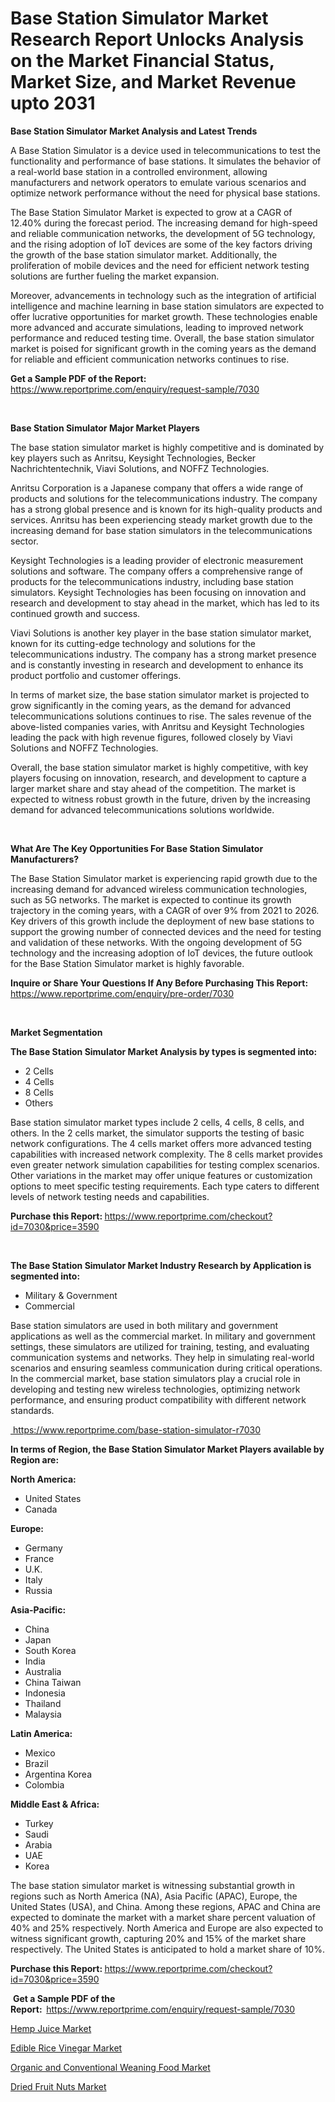 <p><h1>Base Station Simulator Market Research Report Unlocks Analysis on the Market Financial Status, Market Size, and Market Revenue upto 2031</h1></p><p><strong>Base Station Simulator Market Analysis and Latest Trends</strong></p>
<p><p>A Base Station Simulator is a device used in telecommunications to test the functionality and performance of base stations. It simulates the behavior of a real-world base station in a controlled environment, allowing manufacturers and network operators to emulate various scenarios and optimize network performance without the need for physical base stations.</p><p>The Base Station Simulator Market is expected to grow at a CAGR of 12.40% during the forecast period. The increasing demand for high-speed and reliable communication networks, the development of 5G technology, and the rising adoption of IoT devices are some of the key factors driving the growth of the base station simulator market. Additionally, the proliferation of mobile devices and the need for efficient network testing solutions are further fueling the market expansion.</p><p>Moreover, advancements in technology such as the integration of artificial intelligence and machine learning in base station simulators are expected to offer lucrative opportunities for market growth. These technologies enable more advanced and accurate simulations, leading to improved network performance and reduced testing time. Overall, the base station simulator market is poised for significant growth in the coming years as the demand for reliable and efficient communication networks continues to rise.</p></p>
<p><strong>Get a Sample PDF of the Report:&nbsp;</strong> <a href="https://www.reportprime.com/enquiry/request-sample/7030">https://www.reportprime.com/enquiry/request-sample/7030</a></p>
<p>&nbsp;</p>
<p><strong>Base Station Simulator Major Market Players</strong></p>
<p><p>The base station simulator market is highly competitive and is dominated by key players such as Anritsu, Keysight Technologies, Becker Nachrichtentechnik, Viavi Solutions, and NOFFZ Technologies. </p><p>Anritsu Corporation is a Japanese company that offers a wide range of products and solutions for the telecommunications industry. The company has a strong global presence and is known for its high-quality products and services. Anritsu has been experiencing steady market growth due to the increasing demand for base station simulators in the telecommunications sector.</p><p>Keysight Technologies is a leading provider of electronic measurement solutions and software. The company offers a comprehensive range of products for the telecommunications industry, including base station simulators. Keysight Technologies has been focusing on innovation and research and development to stay ahead in the market, which has led to its continued growth and success.</p><p>Viavi Solutions is another key player in the base station simulator market, known for its cutting-edge technology and solutions for the telecommunications industry. The company has a strong market presence and is constantly investing in research and development to enhance its product portfolio and customer offerings.</p><p>In terms of market size, the base station simulator market is projected to grow significantly in the coming years, as the demand for advanced telecommunications solutions continues to rise. The sales revenue of the above-listed companies varies, with Anritsu and Keysight Technologies leading the pack with high revenue figures, followed closely by Viavi Solutions and NOFFZ Technologies.</p><p>Overall, the base station simulator market is highly competitive, with key players focusing on innovation, research, and development to capture a larger market share and stay ahead of the competition. The market is expected to witness robust growth in the future, driven by the increasing demand for advanced telecommunications solutions worldwide.</p></p>
<p>&nbsp;</p>
<p><strong>What Are The Key Opportunities For Base Station Simulator Manufacturers?</strong></p>
<p><p>The Base Station Simulator market is experiencing rapid growth due to the increasing demand for advanced wireless communication technologies, such as 5G networks. The market is expected to continue its growth trajectory in the coming years, with a CAGR of over 9% from 2021 to 2026. Key drivers of this growth include the deployment of new base stations to support the growing number of connected devices and the need for testing and validation of these networks. With the ongoing development of 5G technology and the increasing adoption of IoT devices, the future outlook for the Base Station Simulator market is highly favorable.</p></p>
<p><strong>Inquire or Share Your Questions If Any Before Purchasing This Report:</strong> <a href="https://www.reportprime.com/enquiry/pre-order/7030">https://www.reportprime.com/enquiry/pre-order/7030</a></p>
<p>&nbsp;</p>
<p><strong>Market Segmentation</strong></p>
<p><strong>The Base Station Simulator Market Analysis by types is segmented into:</strong></p>
<p><ul><li>2 Cells</li><li>4 Cells</li><li>8 Cells</li><li>Others</li></ul></p>
<p><p>Base station simulator market types include 2 cells, 4 cells, 8 cells, and others. In the 2 cells market, the simulator supports the testing of basic network configurations. The 4 cells market offers more advanced testing capabilities with increased network complexity. The 8 cells market provides even greater network simulation capabilities for testing complex scenarios. Other variations in the market may offer unique features or customization options to meet specific testing requirements. Each type caters to different levels of network testing needs and capabilities.</p></p>
<p><strong>Purchase this Report:&nbsp;</strong><a href="https://www.reportprime.com/checkout?id=7030&price=3590">https://www.reportprime.com/checkout?id=7030&price=3590</a></p>
<p>&nbsp;</p>
<p><strong>The Base Station Simulator Market Industry Research by Application is segmented into:</strong></p>
<p><ul><li>Military & Government</li><li>Commercial</li></ul></p>
<p><p>Base station simulators are used in both military and government applications as well as the commercial market. In military and government settings, these simulators are utilized for training, testing, and evaluating communication systems and networks. They help in simulating real-world scenarios and ensuring seamless communication during critical operations. In the commercial market, base station simulators play a crucial role in developing and testing new wireless technologies, optimizing network performance, and ensuring product compatibility with different network standards.</p></p>
<p><a href="https://www.reportprime.com/base-station-simulator-r7030">&nbsp;https://www.reportprime.com/base-station-simulator-r7030</a></p>
<p><strong>In terms of Region, the Base Station Simulator Market Players available by Region are:</strong></p>
<p>
    <p> <strong> North America: </strong>
        <ul>
            <li>United States</li>
            <li>Canada</li>
        </ul>
        </p> 
    <p> <strong> Europe: </strong>
        <ul>
            <li>Germany</li>
            <li>France</li>
            <li>U.K.</li>
            <li>Italy</li>
            <li>Russia</li>
        </ul>
        </p> 
    <p> <strong> Asia-Pacific: </strong>
        <ul>
            <li>China</li>
            <li>Japan</li>
            <li>South Korea</li>
            <li>India</li>
            <li>Australia</li>
            <li>China Taiwan</li>
            <li>Indonesia</li>
            <li>Thailand</li>
            <li>Malaysia</li>
        </ul>
        </p> 
    <p> <strong> Latin America: </strong>
        <ul>
            <li>Mexico</li>
            <li>Brazil</li>
            <li>Argentina Korea</li>
            <li>Colombia</li>
        </ul>
        </p> 
    <p> <strong> Middle East & Africa: </strong>
        <ul>
            <li>Turkey</li>
            <li>Saudi</li>
            <li>Arabia</li>
            <li>UAE</li>
            <li>Korea</li>
        </ul>
    </p>
    </p>
<p><p>The base station simulator market is witnessing substantial growth in regions such as North America (NA), Asia Pacific (APAC), Europe, the United States (USA), and China. Among these regions, APAC and China are expected to dominate the market with a market share percent valuation of 40% and 25% respectively. North America and Europe are also expected to witness significant growth, capturing 20% and 15% of the market share respectively. The United States is anticipated to hold a market share of 10%.</p></p>
<p><strong>Purchase this Report: </strong><a href="https://www.reportprime.com/checkout?id=7030&price=3590">https://www.reportprime.com/checkout?id=7030&price=3590</a></p>
<p>&nbsp;<strong>Get a Sample PDF of the Report:&nbsp;&nbsp;</strong><a href="https://www.reportprime.com/enquiry/request-sample/7030">https://www.reportprime.com/enquiry/request-sample/7030</a></p>
<p><strong></strong></p>
<p><p><a href="https://github.com/globismark/Market-Research-Report-List-5/blob/main/hemp-juice-market.md">Hemp Juice Market</a></p><p><a href="https://github.com/NorbertYates/Market-Research-Report-List-6/blob/main/edible-rice-vinegar-market.md">Edible Rice Vinegar Market</a></p><p><a href="https://github.com/mdinislamsheik/Market-Research-Report-List-1/blob/main/organic-and-conventional-weaning-food-market.md">Organic and Conventional Weaning Food Market</a></p><p><a href="https://github.com/prosalinda88/Market-Research-Report-List-6/blob/main/dried-fruit-nuts-market.md">Dried Fruit Nuts Market</a></p></p>